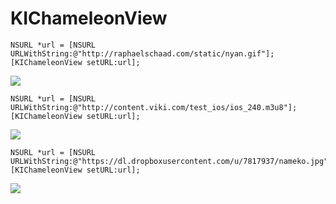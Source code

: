 KIChameleonView
===============

```objc
NSURL *url = [NSURL URLWithString:@"http://raphaelschaad.com/static/nyan.gif"];
[KIChameleonView setURL:url];
```

![](http://raphaelschaad.com/static/nyan.gif)

```objc
NSURL *url = [NSURL URLWithString:@"http://content.viki.com/test_ios/ios_240.m3u8"];
[KIChameleonView setURL:url];
```

![](https://camo.githubusercontent.com/4258638f03f72effdd2e540b359bab11287fe289/687474703a2f2f656e67696e656572696e672e76696b692e636f6d2f696d616765732f626c6f672f766964656f5f706c617965725f72756e6e696e675f6d616e2e6a7067)

```objc
NSURL *url = [NSURL URLWithString:@"https://dl.dropboxusercontent.com/u/7817937/nameko.jpg"];
[KIChameleonView setURL:url];
```

![](https://dl.dropboxusercontent.com/u/7817937/nameko.jpg)
